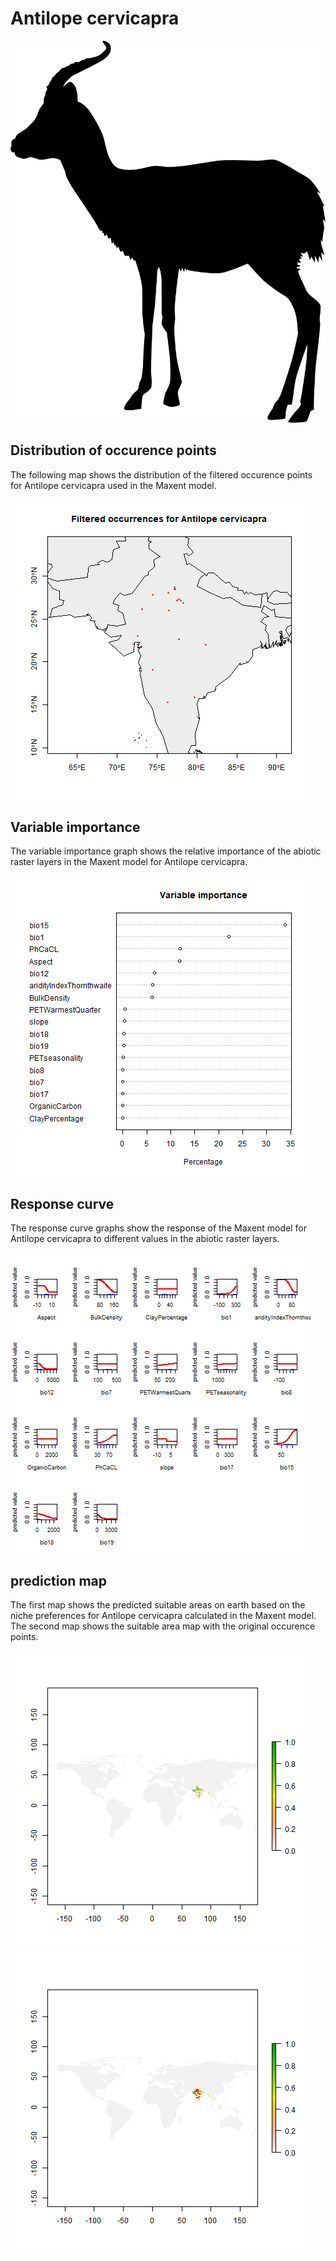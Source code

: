 # Antilope cervicapra 

![](image_taxa.png) 

## Distribution of occurence points 
The following map shows the distribution of the filtered occurence points for Antilope cervicapra used in the Maxent model. 

![](occurrences.png)
    
## Variable importance 
The variable importance graph shows the relative importance of the abiotic raster layers in the  Maxent model for Antilope cervicapra. 

![](valid_maxent_variable_importance.png)
    
## Response curve 
The response curve graphs show the response of the Maxent model for Antilope cervicapra to different values in the abiotic raster layers. 

![](valid_maxent_response_curve.png)
    
## prediction map 
The first map shows the predicted suitable areas on earth based on the niche preferences for Antilope cervicapra calculated in the Maxent model. The second map shows the suitable area map with the original occurence points.

![](prediction_map.png)
![](prediction_occurence_map.png)
    
